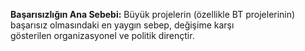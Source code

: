 **Başarısızlığın Ana Sebebi:** Büyük projelerin (özellikle BT projelerinin) başarısız olmasındaki en yaygın sebep, değişime karşı gösterilen organizasyonel ve politik dirençtir.